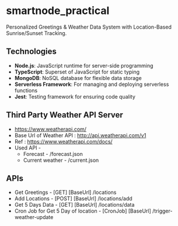 # smartnode_practical
Personalized Greetings &amp; Weather Data System with Location-Based Sunrise/Sunset Tracking.

## Technologies

- **Node.js**: JavaScript runtime for server-side programming
- **TypeScript**: Superset of JavaScript for static typing
- **MongoDB**: NoSQL database for flexible data storage
- **Serverless Framework**: For managing and deploying serverless functions
- **Jest**: Testing framework for ensuring code quality


## Third Party Weather API Server

- https://www.weatherapi.com/
- Base Url of Weather API : http://api.weatherapi.com/v1
- Ref : https://www.weatherapi.com/docs/
- Used API - 
    - Forecast - /forecast.json
    - Current weather - /current.json

## APIs

- Get Greetings - [GET]  [BaseUrl] /locations 
- Add Locations - [POST] [BaseUrl] /locations/add
- Get 5 Days Data - [GET] [BaseUrl] /locations/data
- Cron Job for Get 5 Day of location - [CronJob] [BaseUrl] /trigger-weather-update


